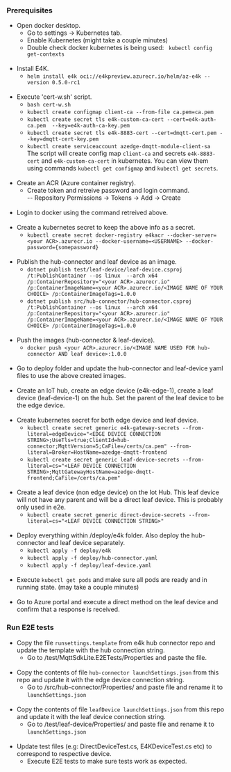 ### Prerequisites
- Open docker desktop.
    - Go to settings -> Kubernetes tab.
    - Enable Kubernetes (might take a couple minutes)
    - Double check docker kubernetes is being used: ` kubectl config get-contexts`
<br/><br>    
- Install E4K.
    - `helm install e4k oci://e4kpreview.azurecr.io/helm/az-e4k --version 0.5.0-rc1`
<br/><br>
-  Execute 'cert-w.sh' script. 
    - `bash cert-w.sh`
    - `kubectl create configmap client-ca --from-file ca.pem=ca.pem`
    - `kubectl create secret tls e4k-custom-ca-cert --cert=e4k-auth-ca.pem  --key=e4k-auth-ca-key.pem`
    - `kubectl create secret tls e4k-8883-cert --cert=dmqtt-cert.pem --key=dmqtt-cert-key.pem`
    - `kubectl create serviceaccount azedge-dmqtt-module-client-sa`\
    The script will create config map `client-ca` and secrets `e4k-8883-cert` and `e4k-custom-ca-cert` in kubernetes. You can view them using commands `kubectl get configmap` and `kubectl get secrets`.
<br/><br>
- Create an ACR (Azure container registry). 
    - Create token and retreive password and login command.\
    --  Repository Permissions -> Tokens -> Add -> Create
<br/><br>
- Login to docker using the command retreived above.
<br/><br>
- Create a kubernetes secret to keep the above info as a secret.
    - `kubectl create secret docker-registry e4kacr --docker-server=<your ACR>.azurecr.io --docker-username=<USERNAME> --docker-password={somepassword}`
<br/><br>
- Publish the hub-connector and leaf device as an image.
    - `dotnet publish test/leaf-device/leaf-device.csproj /t:PublishContainer --os linux  --arch x64 /p:ContainerRepository="<your ACR>.azurecr.io" /p:ContainerImageName=<your ACR>.azurecr.io/<IMAGE NAME OF YOUR CHOICE> /p:ContainerImageTags=1.0.0`
    - `dotnet publish src/hub-connector/hub-connector.csproj /t:PublishContainer --os linux  --arch x64 /p:ContainerRepository="<your ACR>.azurecr.io" /p:ContainerImageName=<your ACR>.azurecr.io/<IMAGE NAME OF YOUR CHOICE> /p:ContainerImageTags=1.0.0`
<br/><br>
- Push the images (hub-connector & leaf-device).
    - `docker push <your ACR>.azurecr.io/<IMAGE NAME USED FOR hub-connector AND leaf device>:1.0.0`
<br/><br>
- Go to deploy folder and update the hub-connector and leaf-device yaml files to use the above created images.
<br/><br>
- Create an IoT hub, create an edge device (e4k-edge-1), create a leaf device (leaf-device-1) on the hub. Set the parent of the leaf device to be the edge device.
<br/><br>
- Create kubernetes secret for both edge device and leaf device.
    - `kubectl create secret generic e4k-gateway-secrets --from-literal=edgeDevice="<EDGE DEVICE CONNECTION STRING>;UseTls=true;ClientId=hub-connector;MqttVersion=5;CaFile=/certs/ca.pem" --from-literal=Broker=HostName=azedge-dmqtt-frontend`
    - `kubectl create secret generic leaf-device-secrets --from-literal=cs="<LEAF DEVICE CONNECTION STRING>;MqttGatewayHostName=azedge-dmqtt-frontend;CaFile=/certs/ca.pem"`
<br/><br>
- Create a leaf device (non edge device) on the Iot Hub. This leaf device will not have any parent and will be a direct leaf device. This is probably only used in e2e.
    - `kubectl create secret generic direct-device-secrets --from-literal=cs="<LEAF DEVICE CONNECTION STRING>"`
<br/><br>
- Deploy everything within /deploy/e4k folder. Also deploy the hub-connector and leaf device separately.
    - `kubectl apply -f deploy/e4k`
    - `kubectl apply -f deploy/hub-connector.yaml`
    - `kubectl apply -f deploy/leaf-device.yaml`
<br/><br>
- Execute `kubectl get pods` and make sure all pods are ready and in running state. (may take a couple minutes)
<br/><br>
- Go to Azure portal and execute a direct method on the leaf device and confirm that a response is received.

### Run E2E tests

- Copy the file `runsettings.template` from e4k hub connector repo and update the template with the hub connection string.
    - Go to /test/MqttSdkLite.E2ETests/Properties and paste the file.
<br/><br>
- Copy the contents of file `hub-connector launchSettings.json` from this repo and update it with the edge device connection string.
    - Go to /src/hub-connector/Properties/ and paste file and rename it to `launchSettings.json` 
<br/><br>
- Copy the contents of file `leafDevice launchSettings.json` from this repo and update it with the leaf device connection string.
    - Go to /test/leaf-device/Properties/ and paste file and rename it to `launchSettings.json`
<br/><br>
- Update test files (e.g: DirectDeviceTest.cs, E4KDeviceTest.cs etc) to correspond to respective device.
    - Execute E2E tests to make sure tests work as expected.
